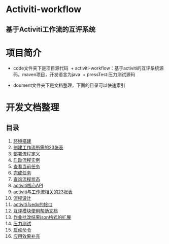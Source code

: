 
# Activiti-workflow

基于Activiti工作流的互评系统
----
# 项目简介

+ code文件夹下是项目源代码
  + activiti-workflow：基于activiti的互评系统源码。maven项目，开发语言为java
  + pressTest:压力测试源码
  
+ doument文件夹下是文档整理，下面的目录可以快速索引

# 开发文档整理
## 目录
1. [环境搭建](./document/0.环境搭建.md)
2. [创建工作流所需的23张表](./document/1.创建工作流需要的23张表.md)
3. [部署流程定义](./document/4.部署流程定义.md)
4. [启动流程实例](./document/6.启动流程实例.md)
5. [查看当前任务](./document/8.查看我的任务.md)
6. [完成任务](./document/7.办理任务.md)
7. [查询流程状态](./document/9.查询流程状态.md)
8. [activiti核心API](./document/2.activiti核心API.md)
9. [activiti与工作流相关的23张表](./document/3.activiti与工作流相关的23张表.md)
10. [流程设计](./document/流程设计-更改-2.md)
11. [activiti与edx的接口](./document/activiti与edx的接口.md)
12. [互评模块使用帮助文档](./document/互评模块使用帮助文档(功能介绍).md)
13. [作业批改结果json格式的扩展](./document/作业批改结果json格式的扩展.md)
14. [压力测试](./document/压力测试.md)
15. [启动命令](./document/启动命令.md)
16. [应用效果补充](./document/应用效果补充.md)
